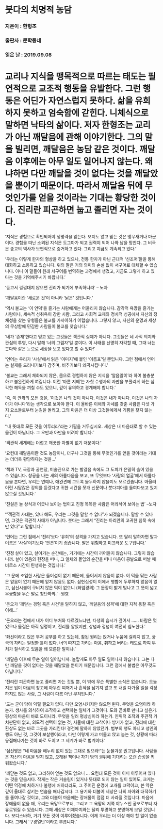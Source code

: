 # 붓다의 치명적 농담
### 지은이 : 한형조
### 출판사 : 문학동네
### 읽은 날 : 2019.09.08

# 교리나 지식을 맹목적으로 따르는 태도는 필연적으로 교조적 행동을 유발한다. 그런 행동은 어딘가 자연스럽지 못하다. 삶을 유희하지 못하고 엄숙함에 갇힌다. 니체식으로 말하면 낙타의 삶이다. 저자 한형조는 교리가 아닌 깨달음에 관해 이야기한다. 그의 말을 빌리면, 깨달음은 농담 같은 것이다. 깨달음 이후에는 아무 일도 일어나지 않는다. 왜냐하면 다만 깨달을 것이 없다는 것을 깨달았을 뿐이기 때문이다. 따라서 깨달음 뒤에 무엇인가를 얻을 것이라는 기대는 황당한 것이다. 진리란 피곤하면 눕고 졸리면 자는 것이다.

‘지식은 경험으로 확인되어야 생명력을 얻는다. 보지도 않고 믿는 것은 앵무새거나 마군이다. 경험을 떠난 소외된 지식은 도그마가 되고 권력이 되어 나와 남을 망친다. 그 비극은 종교의 역사가 보편적으로 증거하고 있다. 그리고 지금도 계속되고 있다.’

‘우리는 이렇게 한자의 형상을 하고 있으나, 전통 한자가 아닌 근대적 ‘신조어’들을 통해 대화하고 소통하고 있습니다. 위의 말은 거의 의미의 손실 없이 서구어로 대체할 수 있습니다. 아니 이 말들이 원래 서구어를 번역하는 과정에서 생겼고, 지금도 그렇게 하고 있다는 것을 기억해주시기 바랍니다.’

‘듣고서 낄낄대지 않으면 진리가 되기에 부족하니라’ – 노자

‘깨달음이란 ‘새로운 것’이 아니라 ‘낡은’ 것입니다.’

‘역시 불교는 ‘이 언덕’을 즐기는 사람에게는 어울리지 않습니다. 감각적 욕망을 즐기는 사람이나, 세속적 성취욕이 강한 사람, 그리고 사회적 교제와 정치적 성공에서 자신의 정체성을 찾는 유형들은 불교를 가까이하기 어렵습니다. 그렇지 않고, 자신의 운명과 세상의 무상함에 민감한 사람들이 불교를 찾습니다.’

‘네가 ‘존재’한다고 믿고 있는 그것들은 객관적 실제가 아니다. 그것들은 네 사적 의지와 관심의 투영, 다시 말해 ‘너의 그림자’일 뿐이다. 이 사태를 선명히 자각할 때, 그때 너는 붓다와 같은 눈으로 세상을 보고 있다고 할 수 있다!’

‘언어는 우리가 ‘사실’에서 읽은 ‘이미지’에 붙인 ‘이름표’일 뿐입니다. 그런 점에서 언어는 실재를 드러내기보다 감추며, 비추기보다 왜곡시킵니다.’

‘불교는 그래서 체화되지 않은, 몸으로 경험하지 않은 지식을 ‘알음알이’라 하여 불충분하고 불완전하게 여깁니다. 이런 ‘마른 지혜’는 자칫 수행자의 자만을 부풀리게 하는 심각한 해독을 끼칠 수도 있으니, 깊이 유의하고 경계해야 합니다.’

‘즉, 이 안팎의 모든 것을, ‘이것은 나의 것이 아니다. 이것은 내가 아니다. 이것은 나의 자아가 아니다’라는 생각으로 보아야 한다. 이 올바른 이해와 자세를 갖춘 사람은 다섯 가지 요소들로부터 눈길을 돌리고, 그의 마음은 더 이상 그것들에게서 기쁨을 찾지 않는다.’

‘’내 뜻대로 모든 것을 이루리라’라는 기필을 거두십시오. 세상은 내 마음대로 할 수 있는 물건이 아닙니다. 그 오만과 아만을 버려야 합니다.’

‘객관적 세계에는 더럽고 깨끗한 차별이 없기 때문이다.’

‘요컨대 깨달음이란 것도 농담이니, 더구나 그것을 통해 무엇인가를 얻을 것이라는 기대는 더더욱 황당하다는 것을…’

‘책과 TV, 극장과 공연장, 미술관으로 가는 발걸음 속에도 그 도피가 은밀히 숨어 있을 수 있습니다. 창공을 나는 새의 아름다움을 보고, 또 무엇보다 ‘사람의 얼굴’에서 아름다움을 본다면, 우리는 연예나, 애완견에 그토록 몰두하지 않을지도 모르겠습니다. 아울러 이런 시답잖은 강의를 듣겠다고 귀한 시간을 쪼개 신문이나 붓다피아를 들여다보고 있지 않으실 것입니다.’

‘진실은 늘 상식과 어긋나 보이는 법이고 진정 똑똑한 사람은 어리석어 보이는 법’ –노자

‘”객관적 사태는, 있다 해도, 우리는 그것을 말할 수 없다”가 되겠습니다. 말할 수 있다면, 그것은 객관적 사태가 아닙니다. 붓다는 그래서 “진리는 아리안의 고귀한 침묵 속에만 있다”고 말합니다.’

‘언어는 그런 점에서 ‘진리’보다 ‘유희’의 성격을 가지고 있습니다. 또 달리 말하자면 말과 이름은 ‘사실’이기보다 ‘편견’이기 쉽습니다. 말은 위험하고 미끄러운 도구입니다.’

‘진정 살아 있고, 살아가는 순간에는, 거기에는 시간이 끼어들지 않습니다. 그렇지 않습니까. 살아 있음의 현장을 떠나, 그 일체와 몰입의 순간을 떠나 마음이 콩밭으로 떠날 때 비로소 시간이 탄생하는 것입니다.’

‘그 문에 초입한 사람은 들어섬이 없기 때문에, 들어서지 않음이 없다. 이 덕을 닦는 사람은 얻음이 없기 때문에 얻지 않음도 없다. 삼현십성이 이에서 행함에 두루하지 않음이 없고, 삼신시불이 구비치 않은 덕이 없으니 (화엄경의) 그 문장이 밝게 빛나고 그 뜻이 넓고 무궁함을 무슨 말로 칭탄하랴.’ –원효

‘돈오가 ‘깨닫는 경험 혹은 사건’을 말하지 않고, ‘깨달음의 성격’에 대한 지적 통찰 혹은 이해…’

‘돈오라는 점에서 내가 어디 부처와 다르겠느냐만, 다생의 습시가 깊어서 …… 바람은 멎었으나 물결은 아직 일렁이고, 진리를 알았지만, 상념과 정념이 여전히 침노한다.’

‘좌선이라고 앉은 부처 공부를 하고 있는데, 참된 원리는 앉거나 누움에 걸리지 않고, 궁극의 자리는 일정한 틀이 없다. 너의 따지고 가리는 마음, 취하고 버리는 태도로 하여 부처가 질식하고 있음을 왜 모른단 말이냐.’

‘깨달음 이후에 무슨 일이 일어납니까. 놀랍게도 아무 일도 일어나지 않습니다. 그는 다만 깨달을 것이 없다는 것을 깨달았을 뿐이기 때문입니다. 그런 점에서 불법은 아무것도 아닙니다.’

‘진리란 피곤하면 눕고 졸리면 자는 것일 뿐, 이 밖에 무슨 특별한 소식은 없습니다. 오늘 지은 업이 마음의 창고에 아무런 찌꺼기나 흔적을 남기지 않고 또 내일 다가올 일을 걱정하지도 않는 사람, 그 사람이 다름 아닌 부처입니다.’

‘도는 굳이 닦아 익힐 필요가 없다. 다만 오염시키지만 않으면 된다. 무엇을 오염이라 하는가. 생사를 의식하여 조작하고 선택하는 일체가 그것이다. 도와 곧바로 만나고 싶은가. 평상의 마음이 바로 도이니라. 무엇을 일러 평상심이라 하는가. 인위적 조작과 주관적 가치판단이 없고, 의도적 선택이 없는 것, 사물에 대한 고착이나 방기가 없고, 진리에 대한 환상도 없는 바로 그곳을 가리킨다! 경전에 말하지 않았던가. 범부의 행도 아니고 성인의 행도 아닌 것, 그것이 보살행이라고, 다만 이렇게 가고 머물고 앉고 눕는 것, 상황에 따라 응접해나가는 것이 바로 도이고 그 세계가 바로 법계이다.’

‘심신명은 “네 마음을 에누리 없이 있는 그대로 믿으라!”는 눈물겨운 권고입니다. 사람들은 자신의 마음을 믿지 않고, 오래된 책이나 자기 밖의 권위에 기대려는 오랜 습성을 키워왔습니다.’

‘깨닫는 것도 없고, 그리하여 얻는 것도 없으니 … 요컨대 모든 것이 이미 이루어져 있다는 것을 믿읍시다. 작게는 작은 거슬림이 있거나 뜻대로 되지 않는 일이 있어도, 크게는 어떤 역경에 처하거나 불행에 처하더라도, 그 주어진 운명에 고개를 끄덕이고, 쓴 약은 깊이 울대로 삼키는 연습을 해나갑시다. 그 용기와 더불어 세상은 나의 자아와 대적하기를 줄여나갈 것이고, 그와 더불어 마음에는 장애물이 점점 더 사라질 것입니다. 마음에 장애물이 없을 때, 우리는 욕망으로부터, 그리고 그 욕망의 저쪽 야누스인 공포로부터 자유로워질 수 있습니다. 그때 세상은 이제까지와는 달리 투명하고 분명하게 보일 것입니다. 보디스바하, 거기 모든 것이 이루어졌습니다. 이제 우리는 더 이상 해야 할 일이 없습니다. 그래서 ‘구경열반’이라고 부릅니다.’